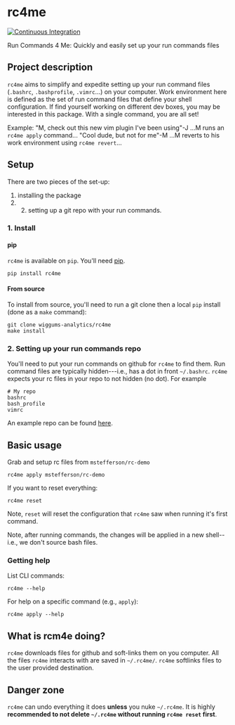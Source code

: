 # rc4me

[![Continuous Integration](https://github.com/wiggums-analytics/rc4me/actions/workflows/ci.yml/badge.svg)](https://github.com/wiggums-analytics/rc4me/actions/workflows/ci.yml)

Run Commands 4 Me: Quickly and easily set up your run commands files

## Project description

`rc4me` aims to simplify and expedite setting up your run command files (`.bashrc`,
`.bashprofile`, `.vimrc`...) on your computer. Work environment here is defined as the set
of run command files that define your shell configuration. If find yourself working on
different dev boxes, you may be interested in this package.  With a single command, you
are all set!

Example:
"M, check out this new vim plugin I've been using"-J
...M runs an `rc4me apply` command...
"Cool dude, but not for me"-M
...M reverts to his work environment using `rc4me revert`...

## Setup

There are two pieces of the set-up:
1. installing the package
2. 2. setting up a git repo with your run commands.

### 1. Install
#### pip

`rc4me` is available on `pip`. You'll need [pip](https://pip.pypa.io/en/stable/installing/).

```
pip install rc4me
```

#### From source

To install from source, you'll need to run a git clone then a local `pip` install (done
as a `make` command):

```
git clone wiggums-analytics/rc4me
make install
```

### 2. Setting up your run commands repo

You'll need to put your run commands on github for `rc4me` to find them. Run command
files are typically hidden---i.e., has a dot in front `~/.bashrc`. `rc4me` expects your
rc files in your repo to not hidden (no dot). For example

```
# My repo
bashrc
bash_profile
vimrc
```

An example repo can be found [here](https://github.com/mstefferson/rc-demo).

## Basic usage

Grab and setup rc files from `mstefferson/rc-demo`

```
rc4me apply mstefferson/rc-demo
```

If you want to reset everything:

```
rc4me reset
```

Note, `reset` will reset the configuration that `rc4me` saw when running it's first
command.


Note, after running commands, the changes will be applied in a new shell--i.e., we don't
source bash files.

### Getting help

List CLI commands:

```
rc4me --help
```

For help on a specific command (e.g., `apply`):

```
rc4me apply --help
```

## What is rcm4e doing?

`rc4me` downloads files for github and soft-links them on you computer. All the files
`rc4me` interacts with are saved in `~/.rc4me/`. `rc4me` softlinks files to the user
provided destination.

## Danger zone

`rc4me` can undo everything it does **unless** you nuke `~/.rc4me`.  It is highly
**recommended  to not delete `~/.rc4me` without running `rc4me reset` first**.
